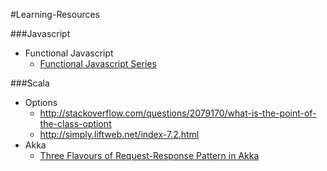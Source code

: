 #Learning-Resources

###Javascript
- Functional Javascript
	- [Functional Javascript Series](http://tech.pro/tutorial/1953/functional-javascript-part-1-introduction)

###Scala
- Options
	- http://stackoverflow.com/questions/2079170/what-is-the-point-of-the-class-optiont
	- http://simply.liftweb.net/index-7.2.html
- Akka
	- [Three Flavours of Request-Response Pattern in Akka](http://java.dzone.com/articles/three-flavours-request)